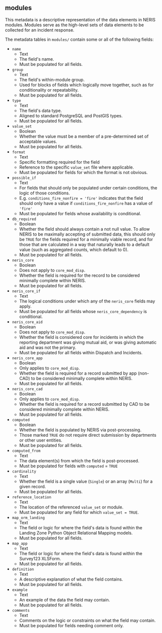 ## modules

This metadata is a descriptive representation of the data elements in NERIS modules. Modules serve as the high-level sets of data elements to be collected for an incident response.

The metadata tables in `modules/` contain some or all of the following fields:
- `name`
    - Text
    - The field's name.
    - Must be populated for all fields.
- `group` 
    - Text
    - The field's within-module group.
    - Used for blocks of fields which logically move together, such as for conditionality or repeatability.
    - Must be populated for all fields.
- `type`
    - Text
    - The field's data type.
    - Aligned to standard PostgreSQL and PostGIS types.
    - Must be populated for all fields.
- `value_set`
    - Boolean
    - Whether the value must be a member of a pre-determined set of acceptable values.
    - Must be populated for all fields.
- `format`
    - Text
    - Specific formatting required for the field
    - Reference to the specific `value_set` file where applicable.
    - Must be populated for fields for which the format is not obvious.
- `possible_if`
    - Text
    - For fields that should only be populated under certain conditions, the logic of those conditions.
    - E.g. `conditions_fire_nonfire = 'fire'` indicates that the field should only have a value if `conditions_fire_nonfire` has a value of `'fire'`
    - Must be populated for fields whose availability is conditional.
- `db_required`
    - Boolean
    - Whether the field should always contain a not null value. To allow NERIS to be maximally accepting of submitted data, this should only be `TRUE` for the fields required for a minimally viable record, and for those that are calculated in a way that naturally leads to a default value (such as aggregated counts, which default to 0).  
    - Must be populated for all fields.
- `neris_core`
    - Boolean
    - Does not apply to `core_mod_disp`.
    - Whether the field is required for the record to be considered minimally complete within NERIS.
    - Must be populated for all fields.
- `neris_core_if`
    - Text
    - The logical conditions under which any of the `neris_core` fields may apply.
    - Must be populated for all fields whose `neris_core_dependency` is conditional.
- `neris_core_aid`
    - Boolean
    - Does not apply to `core_mod_disp`.
    - Whether the field is considered core for incidents in which the reporting department was giving mutual aid, or was giving automatic aid and was not the primary. 
    - Must be populated for all fields within Dispatch and Incidents.
- `neris_core_app`
    - Boolean
    - Only applies to `core_mod_disp`.
    - Whether the field is required for a record submitted by app (non-CAD) to be considered minimally complete within NERIS.
    - Must be populated for all fields.
- `neris_core_cad`
    - Boolean
    - Only applies to `core_mod_disp`.
    - Whether the field is required for a record submitted by CAD to be considered minimally complete within NERIS.
    - Must be populated for all fields.
- `computed`
    - Boolean
    - Whether the field is populated by NERIS via post-processing.
    - Those marked `TRUE` do not require direct submission by departments or other user entities.
    - Must be populated for all fields.
- `computed_from`
    - Text
    - The data element(s) from which the field is post-processed.
    - Must be populated for fields with `computed` = `TRUE`
- `cardinality`
    - Text
    - Whether the field is a single value (`Single`) or an array (`Multi`) for a given record.
    - Must be populated for all fields.
- `reference_location`
    - Text
    - The location of the referenced `value_set` or module.
    - Must be populated for any field for which `value_set = TRUE`.
- `map_orm_landing`
    - Text
    - The field or logic for where the field's data is found within the Landing Zone Python Object Relational Mapping models.
    - Must be populated for all fields.
- `map_app`
    - Text
    - The field or logic for where the field's data is found within the Survey123 XLSForm.
    - Must be populated for all fields.
- `definition`
    - Text
    - A descriptive explanation of what the field contains.
    - Must be populated for all fields.
- `example`
    - Text
    - An example of the data the field may contain.
    - Must be populated for all fields.
- `comments`
    - Text
    - Comments on the logic or constraints on what the field may contain.
    - Must be populated for fields needing comment only.
    